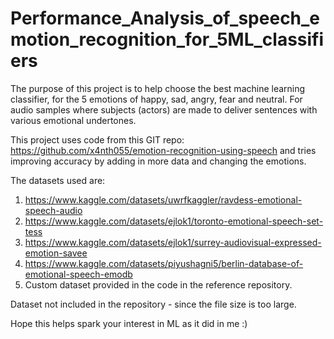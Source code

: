 # Performance_Analysis_of_speech_emotion_recognition_for_5ML_classifiers
The purpose of this project is to help choose the best machine learning classifier, for the 5 emotions of happy, sad, angry, fear and neutral. For audio samples where subjects (actors) are made to deliver sentences with various emotional undertones.

This project uses code from this GIT repo: https://github.com/x4nth055/emotion-recognition-using-speech
and tries improving accuracy by adding in more data and changing the emotions.

The datasets used are: 
1. https://www.kaggle.com/datasets/uwrfkaggler/ravdess-emotional-speech-audio
2. https://www.kaggle.com/datasets/ejlok1/toronto-emotional-speech-set-tess
3. https://www.kaggle.com/datasets/ejlok1/surrey-audiovisual-expressed-emotion-savee
4. https://www.kaggle.com/datasets/piyushagni5/berlin-database-of-emotional-speech-emodb
5. Custom dataset provided in the code in the reference repository.

Dataset not included in the repository - since the file size is too large.

Hope this helps spark your interest in ML as it did in me :)
